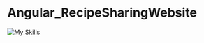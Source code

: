 # Angular_RecipeSharingWebsite

[![My Skills](https://skillicons.dev/icons?i=js,html,css,wasm)](https://skillicons.dev)
